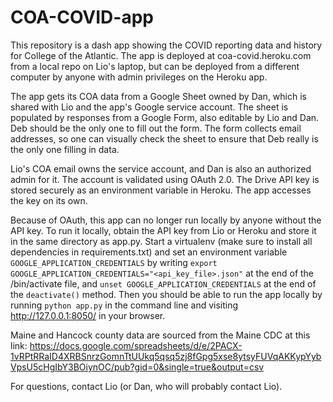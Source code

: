 # COA-COVID-app

This repository is a dash app showing the COVID reporting data and history for College of the Atlantic. The app is deployed at coa-covid.heroku.com from a local repo on Lio's laptop, but can be deployed from a different computer by anyone with admin privileges on the Heroku app.

The app gets its COA data from a Google Sheet owned by Dan, which is shared with Lio and the app's Google service account. The sheet is populated by responses from a Google Form, also editable by Lio and Dan. Deb should be the only one to fill out the form. The form collects email addresses, so one can visually check the sheet to ensure that Deb really is the only one filling in data.

Lio's COA email owns the service account, and Dan is also an authorized admin for it. The account is validated using OAuth 2.0. The Drive API key is stored securely as an environment variable in Heroku. The app accesses the key on its own.

Because of OAuth, this app can no longer run locally by anyone without the API key. To run it locally, obtain the API key from Lio or Heroku and store it in the same directory as app.py. Start a virtualenv (make sure to install all dependencies in requirements.txt) and set an environment variable `GOOGLE_APPLICATION_CREDENTIALS` by writing `export GOOGLE_APPLICATION_CREDENTIALS="<api_key_file>.json"` at the end of the /bin/activate file, and `unset GOOGLE_APPLICATION_CREDENTIALS` at the end of the `deactivate()` method. Then you should be able to run the app locally by running `python app.py` in the command line and visiting http://127.0.0.1:8050/ in your browser.

Maine and Hancock county data are sourced from the Maine CDC at this link: https://docs.google.com/spreadsheets/d/e/2PACX-1vRPtRRaID4XRBSnrzGomnTtUUkq5qsq5zj8fGpg5xse8ytsyFUVqAKKypYybVpsU5cHgIbY3BOiynOC/pub?gid=0&single=true&output=csv

For questions, contact Lio (or Dan, who will probably contact Lio).

